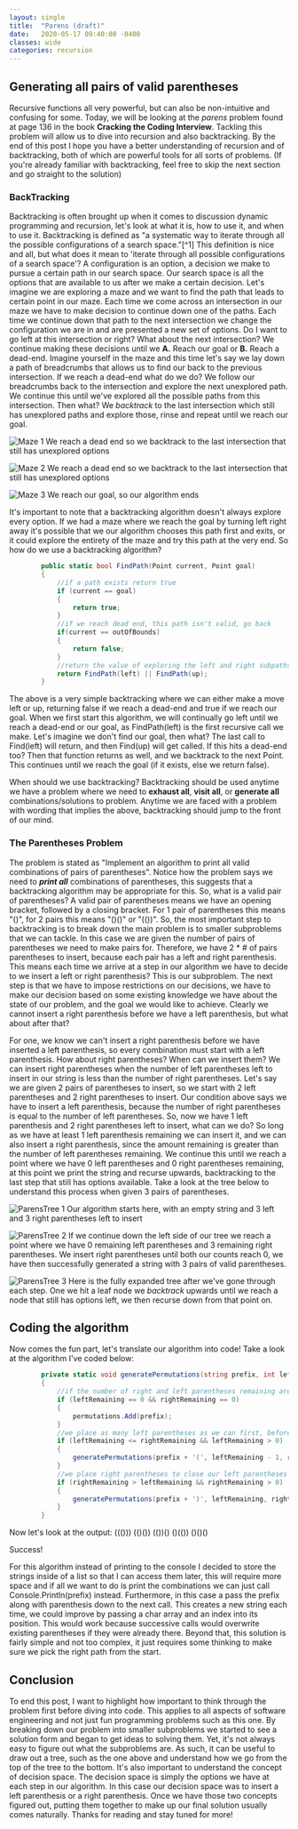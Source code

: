 ```yaml
---
layout: single
title:  "Parens (draft)"
date:   2020-05-17 09:40:00 -0400
classes: wide
categories: recursion
---
```

## Generating all pairs of valid parentheses
Recursive functions all very powerful, but can also be non-intuitive and confusing for some. Today, we will be looking at the _parens_ problem found at page 136 in the book **Cracking the Coding Interview**. Tackling this problem will allow us to dive into recursion and also backtracking. By the end of this post I hope you have a better understanding of recursion and of backtracking, both of which are powerful tools for all sorts of problems. (If you're already familiar with backtracking, feel free to skip the next section and go straight to the solution)

### BackTracking
Backtracking is often brought up when it comes to discussion dynamic programming and recursion, let's look at what it is, how to use it, and when to use it.  Backtracking is defined as "a systematic way to iterate through all the possible configurations of a search space."[^1] This definition is nice and all, but what does it mean to 'iterate through all possible configurations of a search space'? A configuration is an option, a decision we make to pursue a certain path in our search space. Our search space is all the options that are available to us after we make a certain decision. Let's imagine we are exploring a maze and we want to find the path that leads to certain point in our maze. Each time we come across an intersection in our maze we have to make decision to continue down one of the paths. Each time we continue down that path to the next intersection we change the configuration we are in and are presented a new set of options. Do I want to go left at this intersection or right? What about the next intersection? We continue making these decisions until we **A.** Reach our goal or **B.** Reach a dead-end. Imagine yourself in the maze and this time let's say we lay down a path of breadcrumbs that allows us to find our back to the previous intersection. If we reach a dead-end what do we do? We follow our breadcrumbs back to the intersection and explore the next unexplored path. We continue this until we've explored all the possible paths from this intersection. Then what? We _backtrack_ to the last intersection which still has unexplored paths and explore those, rinse and repeat until we reach our goal.

![Maze 1](https://github.com/adamlawson99/IntelligentProgrammer/raw/master/assets/Images/Parens/maze1.png)
We reach a dead end so we backtrack to the last intersection that still has unexplored options

![Maze 2](https://github.com/adamlawson99/IntelligentProgrammer/raw/master/assets/Images/Parens/maze2.png)
We reach a dead end so we backtrack to the last intersection that still has unexplored options

![Maze 3](https://github.com/adamlawson99/IntelligentProgrammer/raw/master/assets/Images/Parens/maze3.png)
We reach our goal, so our algorithm ends

It's important to note that a backtracking algorithm doesn't always explore every option. If we had a maze where we reach the goal by turning left right away it's possible that we our algorithm chooses this path first and exits, or it could explore the entirety of the maze and try this path at the very end. So how do we use a backtracking algorithm? 
```cs
        public static bool FindPath(Point current, Point goal)
        {
            //if a path exists return true
            if (current == goal)
            {
                return true;
            }
            //if we reach dead end, this path isn't valid, go back
            if(current == outOfBounds)
            {
                return false;
            }
            //return the value of exploring the left and right subpaths
            return FindPath(left) || FindPath(up);
        }
```
The above is a very simple backtracking where we can either make a move left or up, returning false if we reach a dead-end and true if we reach our goal. When we first start this algorithm, we will continually go left until we reach a dead-end or our goal, as FindPath(left) is the first recursive call we make. Let's imagine we don't find our goal, then what? The last call to Find(left) will return, and then Find(up) will get called. If this hits a dead-end too? Then that function returns as well, and we backtrack to the next Point. This continues until we reach the goal (if it exists, else we return false).

When should we use backtracking? Backtracking should be used anytime we have a problem where we need to **exhaust all**, **visit all**, or **generate all** combinations/solutions to problem. Anytime we are faced with a problem with wording that implies the above, backtracking should jump to the front of our mind.

### The Parentheses Problem
The problem is stated as "Implement an algorithm to print all valid combinations of pairs of parentheses". Notice how the problem says we need to **_print all_** combinations of parentheses, this suggests that a backtracking algorithm may be appropriate for this. So, what is a valid pair of parentheses? A valid pair of parentheses means we have an opening bracket, followed by a closing bracket. For 1 pair of parentheses this means "()", for 2 pairs this means "()()" or "(())". So, the most important step to backtracking is to break down the main problem is to smaller subproblems that we can tackle. In this case we are given the number of pairs of parentheses we need to make pairs for. Therefore, we have 2 * # of pairs parentheses to insert, because each pair has a left and right parenthesis. This means each time we arrive at a step in our algorithm we have to decide to we insert a left or right parenthesis? This is our subproblem. The next step is that we have to impose restrictions on our decisions, we have to make our decision based on some existing knowledge we have about the state of our problem, and the goal we would like to achieve. Clearly we cannot insert a right parenthesis before we have a left parenthesis, but what about after that?

For one, we know we can't insert a right parenthesis before we have inserted a left parenthesis, so every combination must start with a left parenthesis. How about right parentheses? When can we insert them? We can insert right parentheses when the number of left parentheses left to insert in our string is less than the number of right parentheses. Let's say we are given 2 pairs of parentheses to insert, so we start with 2 left parentheses and 2 right parentheses to insert. Our condition above says we have to insert a left parenthesis, because the number of right parentheses is equal to the number of left parentheses. So, now we have 1 left parenthesis and 2 right parentheses left to insert, what can we do? So long as we have at least 1 left parenthesis remaining we can insert it, and we can also insert a right parenthesis, since the amount remaining is greater than the number of left parentheses remaining. We continue this until we reach a point where we have 0 left parentheses and 0 right parentheses remaining, at this point we print the string and recurse upwards, backtracking to the last step that still has options available. Take a look at the tree below to understand this process when given 3 pairs of parentheses.

![ParensTree 1](https://github.com/adamlawson99/IntelligentProgrammer/raw/master/assets/Images/Parens/parenstree-1.jpg)
Our algorithm starts here, with an empty string and 3 left and 3 right parentheses left to insert

![ParensTree 2](https://github.com/adamlawson99/IntelligentProgrammer/raw/master/assets/Images/Parens/parenstree-2.jpg)
If we continue down the left side of our tree we reach a point where we have 0 remaining left parentheses and 3 remaining right parentheses.
We insert right parentheses until both our counts reach 0, we have then successfully generated a string with 3 pairs of valid parentheses.

![ParensTree 3](https://github.com/adamlawson99/IntelligentProgrammer/raw/master/assets/Images/Parens/parenstree-3.jpg)
Here is the fully expanded tree after we've gone through each step. One we hit a leaf node we _backtrack_ upwards until we reach a node that still has options left,
we then recurse down from that point on.

## Coding the algorithm
Now comes the fun part, let's translate our algorithm into code! Take a look at the algorithm I've coded below:
```cs
        private static void generatePermutations(string prefix, int leftRemaining, int rightRemaining, List<string> permutations)
        {
            //if the number of right and left parentheses remaining are both 0 we successfully genereated a valid combination
            if (leftRemaining == 0 && rightRemaining == 0)
            {
                permutations.Add(prefix);
            }
            //we place as many left parentheses as we can first, before we begin backtracking
            if (leftRemaining <= rightRemaining && leftRemaining > 0)
            {
                generatePermutations(prefix + '(', leftRemaining - 1, rightRemaining, permutations);
            }
            //we place right parentheses to close our left parentheses
            if (rightRemaining > leftRemaining && rightRemaining > 0)
            {
                generatePermutations(prefix + ')', leftRemaining, rightRemaining - 1, permutations);
            }
        }
```
Now let's look at the output:
    ((()))
    (()())
    (())()
    ()(())
    ()()()

Success!

For this algorithm instead of printing to the console I decided to store the strings inside of a list so that I can access them later, this will require more space and if all we want to do is print the combinations we can just call Console.Println(prefix) instead. Furthermore, in this case a pass the prefix along with parenthesis down to the next call. This creates a new string each time, we could improve by passing a char array and an index into its position. This would work because successive calls would overwrite existing parentheses if they were already there. Beyond that, this solution is fairly simple and not too complex, it just requires some thinking to make sure we pick the right path from the start.

## Conclusion

To end this post, I want to highlight how important to think through the problem first before diving into code. This applies to all aspects of software engineering and not just fun programming problems such as this one. By breaking down our problem into smaller subproblems we started to see a solution form and began to get ideas to solving them. Yet, it's not always easy to figure out what the subproblems are. As such, it can be useful to draw out a tree, such as the one above and understand how we go from the top of the tree to the bottom. It's also important to understand the concept of decision space. The decision space is simply the options we have at each step in our algorithm. In this case our decision space was to insert a left parenthesis or a right parenthesis. Once we have those two concepts figured out, putting them together to make up our final solution usually comes naturally. Thanks for reading and stay tuned for more!
